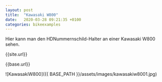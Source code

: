 ```yaml
---
layout: post
title:  "Kawasaki W800"
date:   2020-03-28 09:21:35 +0100
categories: bikeexamples
---
```


Hier kann man den HDNummernschild-Halter an einer Kawasaki W800 sehen.

{{site.url}}

{{base.url}}

![KawasakiW800]({{ BASE_PATH }}/assets/images/kawasakiw8001.jpg)